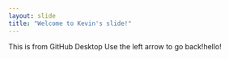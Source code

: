 ```yaml
---
layout: slide
title: "Welcome to Kevin's slide!"
---
```

This is from GitHub Desktop
Use the left arrow to go back!hello!
